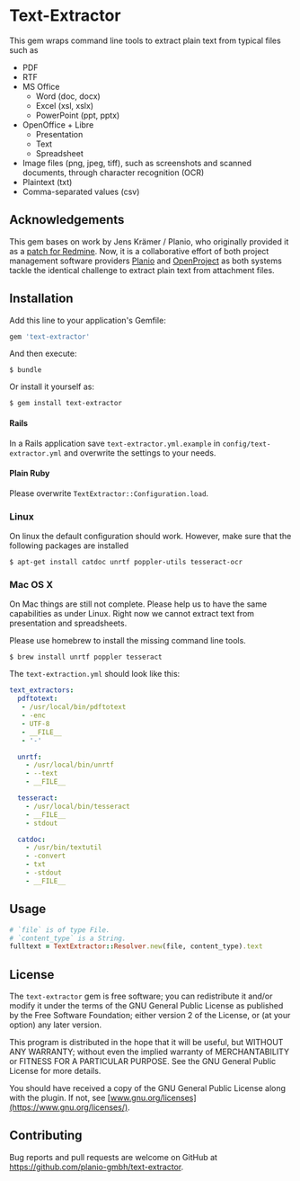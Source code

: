 # Text-Extractor

This gem wraps command line tools to extract plain text from typical files such as

- PDF
- RTF
- MS Office
    - Word (doc, docx)
    - Excel (xsl, xslx)
    - PowerPoint (ppt, pptx)
- OpenOffice + Libre
    - Presentation
    - Text
    - Spreadsheet
- Image files (png, jpeg, tiff), such as screenshots and scanned documents, through character recognition (OCR)
- Plaintext (txt)
- Comma-separated values (csv)

## Acknowledgements

This gem bases on work by Jens Krämer / Planio, who originally provided it as a
[patch for Redmine](https://www.redmine.org/issues/306). Now, it is a collaborative effort of
both project management software providers [Planio](https://plan.io) and [OpenProject](https://openproject.org)
as both systems tackle the identical challenge to extract plain text from attachment files.

## Installation

Add this line to your application's Gemfile:

```ruby
gem 'text-extractor'
```

And then execute:

    $ bundle

Or install it yourself as:

    $ gem install text-extractor

#### Rails

In a Rails application save `text-extractor.yml.example` in `config/text-extractor.yml` and overwrite the settings to 
your needs.

#### Plain Ruby

Please overwrite `TextExtractor::Configuration.load`.

### Linux

On linux the default configuration should work. However, make sure that the following packages are installed

    $ apt-get install catdoc unrtf poppler-utils tesseract-ocr

### Mac OS X

On Mac things are still not complete. Please help us to have the same capabilities as under Linux. Right now we cannot
extract text from presentation and spreadsheets.

Please use homebrew to install the missing command line tools.

    $ brew install unrtf poppler tesseract
    
The `text-extraction.yml` should look like this:
    
```yml
text_extractors:
  pdftotext:
   - /usr/local/bin/pdftotext
   - -enc
   - UTF-8
   - __FILE__
   - '-'

  unrtf:
    - /usr/local/bin/unrtf
    - --text
    - __FILE__

  tesseract:
    - /usr/local/bin/tesseract
    - __FILE__
    - stdout

  catdoc:
    - /usr/bin/textutil
    - -convert
    - txt
    - -stdout
    - __FILE__
```

## Usage

```ruby
# `file` is of type File.
# `content_type` is a String.
fulltext = TextExtractor::Resolver.new(file, content_type).text
```

## License

The `text-extractor` gem is free software; you can redistribute it and/or modify it under the terms of the GNU General 
Public License as published by the Free Software Foundation; either version 2 of the License, or (at your option) any 
later version.

This program is distributed in the hope that it will be useful, but WITHOUT ANY WARRANTY; without even the implied 
warranty of MERCHANTABILITY or FITNESS FOR A PARTICULAR PURPOSE. See the GNU General Public License for more details.

You should have received a copy of the GNU General Public License along with the plugin. If not, see
[www.gnu.org/licenses](https://www.gnu.org/licenses/).

## Contributing

Bug reports and pull requests are welcome on GitHub at https://github.com/planio-gmbh/text-extractor.

